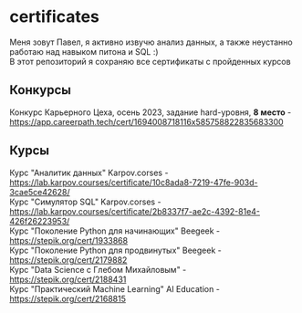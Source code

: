 # certificates


Меня зовут Павел, я активно извучю анализ данных, а также неустанно работаю над навыком питона и SQL :)   
В этот репозиторий я сохраняю все сертификаты с пройденных курсов   
## Конкурсы   
Конкурс Карьерного Цеха, осень 2023, задание hard-уровня, **8 место** - https://app.careerpath.tech/cert/1694008718116x585758822835683300   
## Курсы   
Курс "Аналитик данных" Karpov.corses - https://lab.karpov.courses/certificate/10c8ada8-7219-47fe-903d-3cae5ce42628/   
Курс "Симулятор SQL" Karpov.corses - https://lab.karpov.courses/certificate/2b8337f7-ae2c-4392-81e4-426f26223953/   
Курс "Поколение Python для начинающих" Beegeek - https://stepik.org/cert/1933868   
Курс "Поколение Python для продвинутых" Beegeek - https://stepik.org/cert/2179882   
Курс "Data Science с Глебом Михайловым" - https://stepik.org/cert/2188431   
Курс "Практический Machine Learning" AI Education - https://stepik.org/cert/2168815   
